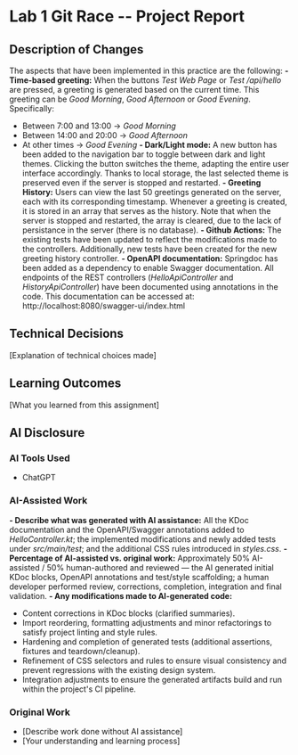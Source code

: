 # Lab 1 Git Race -- Project Report

## Description of Changes
The aspects that have been implemented in this practice are the following:
**- Time-based greeting:** When the buttons *Test Web Page* or *Test /api/hello* are pressed, a greeting is generated based on the current time. This greeting can be *Good Morning*, *Good Afternoon* or *Good Evening*. Specifically:  
  - Between 7:00 and 13:00 → *Good Morning*  
  - Between 14:00 and 20:00 → *Good Afternoon*  
  - At other times → *Good Evening*
**- Dark/Light mode:** A new button has been added to the navigation bar to toggle between dark and light themes. Clicking the button switches the theme, adapting the entire user interface accordingly. Thanks to local storage, the last selected theme is preserved even if the server is stopped and restarted.
**- Greeting History:** Users can view the last 50 greetings generated on the server, each with its corresponding timestamp. Whenever a greeting is created, it is stored in an array that serves as the history. Note that when the server is stopped and restarted, the array is cleared, due to the lack of persistance in the server (there is no database).
**- Github Actions:** The existing tests have been updated to reflect the modifications made to the controllers. Additionally, new tests have been created for the new greeting history controller.
**- OpenAPI documentation:** Springdoc has been added as a dependency to enable Swagger documentation. All endpoints of the REST controllers (*HelloApiController* and *HistoryApiController*) have been documented using annotations in the code. This documentation can be accessed at: http://localhost:8080/swagger-ui/index.html

## Technical Decisions
[Explanation of technical choices made]

## Learning Outcomes
[What you learned from this assignment]

## AI Disclosure
### AI Tools Used
- ChatGPT

### AI-Assisted Work
**- Describe what was generated with AI assistance:** All the KDoc documentation and the OpenAPI/Swagger annotations added to *HelloController.kt*; the implemented modifications and newly added tests under *src/main/test*; and the additional CSS rules introduced in *styles.css*.
**- Percentage of AI-assisted vs. original work:** Approximately 50% AI-assisted / 50% human-authored and reviewed — the AI generated initial KDoc blocks, OpenAPI annotations and test/style scaffolding; a human developer performed review, corrections, completion, integration and final validation.
**- Any modifications made to AI-generated code:**
  - Content corrections in KDoc blocks (clarified summaries).
  - Import reordering, formatting adjustments and minor refactorings to satisfy project linting and style rules.
  - Hardening and completion of generated tests (additional assertions, fixtures and teardown/cleanup).
  - Refinement of CSS selectors and rules to ensure visual consistency and prevent regressions with the existing design system.
  - Integration adjustments to ensure the generated artifacts build and run within the project's CI pipeline.

### Original Work
- [Describe work done without AI assistance]
- [Your understanding and learning process]